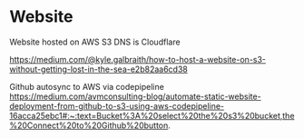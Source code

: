 # Website

Website hosted on AWS S3
DNS is Cloudflare

https://medium.com/@kyle.galbraith/how-to-host-a-website-on-s3-without-getting-lost-in-the-sea-e2b82aa6cd38
 
Github autosync to AWS via codepipeline
https://medium.com/avmconsulting-blog/automate-static-website-deployment-from-github-to-s3-using-aws-codepipeline-16acca25ebc1#:~:text=Bucket%3A%20select%20the%20s3%20bucket,the%20Connect%20to%20Github%20button.